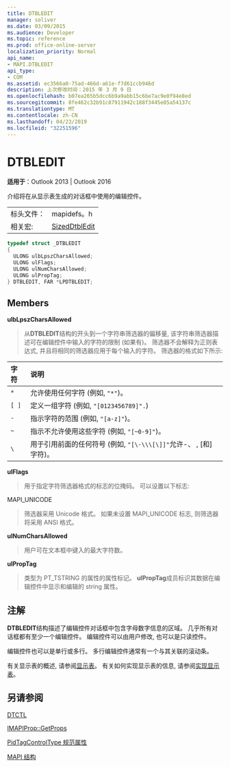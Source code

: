 ```yaml
---
title: DTBLEDIT
manager: soliver
ms.date: 03/09/2015
ms.audience: Developer
ms.topic: reference
ms.prod: office-online-server
localization_priority: Normal
api_name:
- MAPI.DTBLEDIT
api_type:
- COM
ms.assetid: ec3566a0-75ad-466d-a61e-f7d61ccb946d
description: 上次修改时间：2015 年 3 月 9 日
ms.openlocfilehash: b07ea265b5dcc6b9a9abb15c6be7ac9e0f94e8ed
ms.sourcegitcommit: 8fe462c32b91c87911942c188f3445e85a54137c
ms.translationtype: MT
ms.contentlocale: zh-CN
ms.lasthandoff: 04/23/2019
ms.locfileid: "32251596"
---
```

# <a name="dtbledit"></a>DTBLEDIT

  
  
**适用于**：Outlook 2013 | Outlook 2016 
  
介绍将在从显示表生成的对话框中使用的编辑控件。
  
|||
|:-----|:-----|
|标头文件：  <br/> |mapidefs。h  <br/> |
|相关宏:  <br/> |[SizedDtblEdit](sizeddtbledit.md) <br/> |
   
```cpp
typedef struct _DTBLEDIT
{
  ULONG ulbLpszCharsAllowed;
  ULONG ulFlags;
  ULONG ulNumCharsAllowed;
  ULONG ulPropTag;
} DTBLEDIT, FAR *LPDTBLEDIT;

```

## <a name="members"></a>Members

 **ulbLpszCharsAllowed**
  
> 从**DTBLEDIT**结构的开头到一个字符串筛选器的偏移量, 该字符串筛选器描述可在编辑控件中输入的字符的限制 (如果有)。 筛选器不会解释为正则表达式, 并且将相同的筛选器应用于每个输入的字符。 筛选器的格式如下所示: 
    
|**字符**|**说明**|
|:-----|:-----|
| `*` <br/> |允许使用任何字符 (例如, `"*"`)。  <br/> |
| `[ ]` <br/> |定义一组字符 (例如, `"[0123456789]".`)  <br/> |
| `-` <br/> |指示字符的范围 (例如, `"[a-z]"`)。  <br/> |
| `~` <br/> |指示不允许使用这些字符 (例如, `"[~0-9]"`)。  <br/> |
| `\` <br/> |用于引用前面的任何符号 (例如, `"[\-\\\[\]]"`允许-、 \, [和] 字符)。  <br/> |
   
 **ulFlags**
  
> 用于指定字符筛选器格式的标志的位掩码。 可以设置以下标志:
    
MAPI_UNICODE
  
> 筛选器采用 Unicode 格式。 如果未设置 MAPI_UNICODE 标志, 则筛选器将采用 ANSI 格式。
    
 **ulNumCharsAllowed**
  
> 用户可在文本框中键入的最大字符数。
    
 **ulPropTag**
  
> 类型为 PT_TSTRING 的属性的属性标记。 **ulPropTag**成员标识其数据在编辑控件中显示和编辑的 string 属性。 
    
## <a name="remarks"></a>注解

**DTBLEDIT**结构描述了编辑控件对话框中包含字母数字信息的区域。 几乎所有对话框都有至少一个编辑控件。 编辑控件可以由用户修改, 也可以是只读控件。 
  
编辑控件也可以是单行或多行。 多行编辑控件通常有一个与其关联的滚动条。 
  
有关显示表的概述, 请参阅[显示表](display-tables.md)。 有关如何实现显示表的信息, 请参阅[实现显示表](display-table-implementation.md)。
  
## <a name="see-also"></a>另请参阅



[DTCTL](dtctl.md)
  
[IMAPIProp::GetProps](imapiprop-getprops.md)
  
[PidTagControlType 规范属性](pidtagcontroltype-canonical-property.md)


[MAPI 结构](mapi-structures.md)

